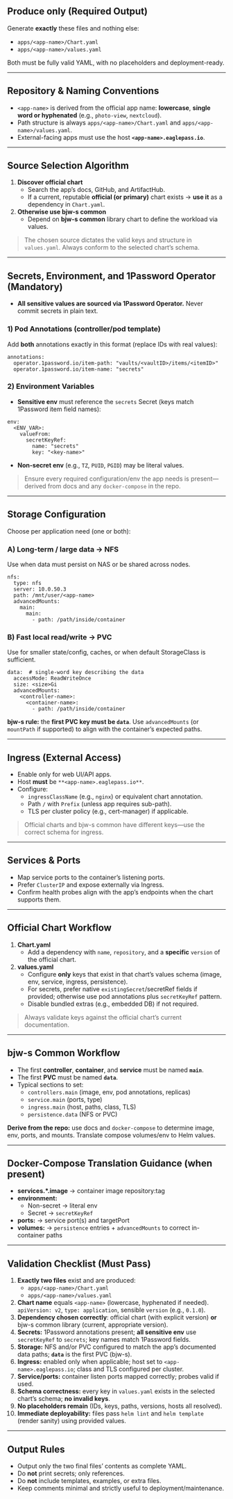 ## Produce only (Required Output)

Generate **exactly** these files and nothing else:

- `apps/<app-name>/Chart.yaml`
- `apps/<app-name>/values.yaml`

Both must be fully valid YAML, with no placeholders and deployment-ready.

---

## Repository & Naming Conventions

- `<app-name>` is derived from the official app name: **lowercase**, **single word or hyphenated** (e.g., `photo-view`, `nextcloud`).
- Path structure is always `apps/<app-name>/Chart.yaml` and `apps/<app-name>/values.yaml`.
- External-facing apps must use the host **`<app-name>.eaglepass.io`**.

---

## Source Selection Algorithm

1. **Discover official chart**
   - Search the app’s docs, GitHub, and ArtifactHub.
   - If a current, reputable **official (or primary)** chart exists → **use it** as a dependency in `Chart.yaml`.
2. **Otherwise use bjw-s common**
   - Depend on **bjw-s common** library chart to define the workload via values.

> The chosen source dictates the valid keys and structure in `values.yaml`. Always conform to the selected chart’s schema.

---

## Secrets, Environment, and 1Password Operator (Mandatory)

- **All sensitive values are sourced via 1Password Operator.** Never commit secrets in plain text.

### 1) Pod Annotations (controller/pod template)
Add **both** annotations exactly in this format (replace IDs with real values):
```
annotations:
  operator.1password.io/item-path: "vaults/<vaultID>/items/<itemID>"
  operator.1password.io/item-name: "secrets"
```

### 2) Environment Variables
- **Sensitive env** must reference the `secrets` Secret (keys match 1Password item field names):
```
env:
  <ENV_VAR>:
    valueFrom:
      secretKeyRef:
        name: "secrets"
        key: "<key-name>"
```
- **Non-secret env** (e.g., `TZ`, `PUID`, `PGID`) may be literal values.

> Ensure every required configuration/env the app needs is present—derived from docs and any `docker-compose` in the repo.

---

## Storage Configuration

Choose per application need (one or both):

### A) Long-term / large data → NFS
Use when data must persist on NAS or be shared across nodes.
```
nfs:
  type: nfs
  server: 10.0.50.3
  path: /mnt/user/<app-name>
  advancedMounts:
    main:
      main:
        - path: /path/inside/container
```

### B) Fast local read/write → PVC
Use for smaller state/config, caches, or when default StorageClass is sufficient.
```
data:  # single-word key describing the data
  accessMode: ReadWriteOnce
  size: <size>Gi
  advancedMounts:
    <controller-name>:
      <container-name>:
        - path: /path/inside/container
```

**bjw-s rule:** the **first PVC key must be `data`**. Use `advancedMounts` (or `mountPath` if supported) to align with the container’s expected paths.

---

## Ingress (External Access)

- Enable only for web UI/API apps.
- Host **must** be `**<app-name>.eaglepass.io**`.
- Configure:
  - `ingressClassName` (e.g., `nginx`) or equivalent chart annotation.
  - Path `/` with `Prefix` (unless app requires sub-path).
  - TLS per cluster policy (e.g., cert-manager) if applicable.

> Official charts and bjw-s common have different keys—use the correct schema for ingress.

---

## Services & Ports

- Map service ports to the container’s listening ports.
- Prefer `ClusterIP` and expose externally via Ingress.
- Confirm health probes align with the app’s endpoints when the chart supports them.

---

## Official Chart Workflow

1. **Chart.yaml**
   - Add a dependency with `name`, `repository`, and a **specific** `version` of the official chart.
2. **values.yaml**
   - Configure **only** keys that exist in that chart’s values schema (image, env, service, ingress, persistence).
   - For secrets, prefer native `existingSecret`/secretRef fields if provided; otherwise use pod annotations plus `secretKeyRef` pattern.
   - Disable bundled extras (e.g., embedded DB) if not required.

> Always validate keys against the official chart’s current documentation.

---

## bjw-s Common Workflow

- The first **controller**, **container**, and **service** must be named **`main`**.
- The first **PVC** must be named **`data`**.
- Typical sections to set:
  - `controllers.main` (image, env, pod annotations, replicas)
  - `service.main` (ports, type)
  - `ingress.main` (host, paths, class, TLS)
  - `persistence.data` (NFS or PVC)

**Derive from the repo:** use docs and `docker-compose` to determine image, env, ports, and mounts. Translate compose volumes/env to Helm values.

---

## Docker-Compose Translation Guidance (when present)

- **services.*.image** → container image repository:tag  
- **environment:**  
  - Non-secret → literal env  
  - Secret → `secretKeyRef`  
- **ports:** → service port(s) and targetPort  
- **volumes:** → `persistence` entries + `advancedMounts` to correct in-container paths

---

## Validation Checklist (Must Pass)

1. **Exactly two files** exist and are produced:  
   - `apps/<app-name>/Chart.yaml`  
   - `apps/<app-name>/values.yaml`
2. **Chart name** equals `<app-name>` (lowercase, hyphenated if needed). `apiVersion: v2`, `type: application`, sensible `version` (e.g., `0.1.0`).
3. **Dependency chosen correctly**: official chart (with explicit version) **or** bjw-s common library (current, appropriate version).
4. **Secrets:** 1Password annotations present; **all sensitive env** use `secretKeyRef` to `secrets`; key names match 1Password fields.
5. **Storage:** NFS and/or PVC configured to match the app’s documented data paths; **`data`** is the first PVC (bjw-s).
6. **Ingress:** enabled only when applicable; host set to `<app-name>.eaglepass.io`; class and TLS configured per cluster.
7. **Service/ports:** container listen ports mapped correctly; probes valid if used.
8. **Schema correctness:** every key in `values.yaml` exists in the selected chart’s schema; **no invalid keys**.
9. **No placeholders remain** (IDs, keys, paths, versions, hosts all resolved).
10. **Immediate deployability:** files pass `helm lint` and `helm template` (render sanity) using provided values.

---

## Output Rules

- Output only the two final files’ contents as complete YAML.  
- Do **not** print secrets; only references.  
- Do **not** include templates, examples, or extra files.  
- Keep comments minimal and strictly useful to deployment/maintenance.

